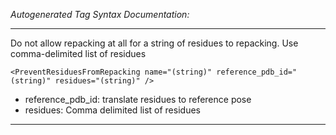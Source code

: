 _Autogenerated Tag Syntax Documentation:_

---
Do not allow repacking at all for a string of residues to repacking. Use comma-delimited list of residues

```
<PreventResiduesFromRepacking name="(string)" reference_pdb_id="(string)" residues="(string)" />
```

-   reference_pdb_id: translate residues to reference pose
-   residues: Comma delimited list of residues

---
